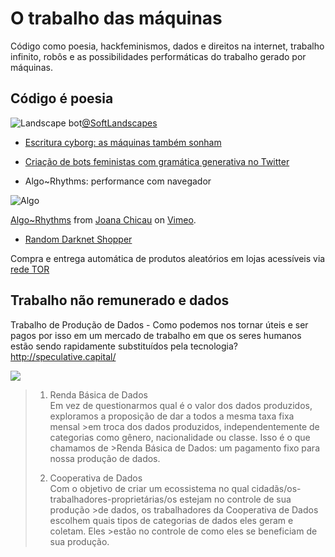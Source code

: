 # O trabalho das máquinas

Código como poesia, hackfeminismos, dados e direitos na internet, trabalho infinito, robôs e as possibilidades performáticas do trabalho gerado por máquinas.



## Código é poesia

![Landscape bot](https://pbs.twimg.com/media/D3jUFnEXsAUsJKt.jpg)[@SoftLandscapes](https://twitter.com/softlandscapes)


- [Escritura cyborg: as máquinas também sonham](https://www.genderit.org/es/articles/edicion-especial-escritura-cyborg-las-maquinas-tambien-suenan)




- [Criação de bots feministas com gramática generativa no Twitter](https://github.com/stepaola/La-robota-feminista/blob/master/Taller.md)



-  Algo~Rhythms: performance com navegador

![Algo](https://i.imgur.com/hxqwD1t.jpg)

<p><a href="https://vimeo.com/232639310">Algo~Rhythms</a> from <a href="https://vimeo.com/user16079418">Joana Chicau</a> on <a href="https://vimeo.com">Vimeo</a>.</p>


-  [Random Darknet Shopper](https://wwwwwwwwwwwwwwwwwwwwww.bitnik.org/r)

Compra e entrega automática de produtos aleatórios em lojas acessíveis via [rede TOR](https://www.torproject.org/download/)





## Trabalho não remunerado e dados
Trabalho de Produção de Dados - Como podemos nos tornar úteis e ser pagos por isso em um mercado de trabalho em que os seres humanos estão sendo rapidamente substituídos pela tecnologia? http://speculative.capital/

![](https://i.imgur.com/3xWT77w.jpg)


>1. Renda Básica de Dados  
> Em vez de questionarmos qual é o valor dos dados produzidos, exploramos a proposição de dar a todos a mesma taxa fixa mensal >em troca dos dados produzidos, independentemente de categorias como gênero, nacionalidade ou classe. Isso é o que chamamos de >Renda Básica de Dados: um pagamento fixo para nossa produção de dados.
>  
>
>2. Cooperativa de Dados  
>Com o objetivo de criar um ecossistema no qual cidadãs/os-trabalhadores-proprietárias/os estejam no controle de sua produção >de dados, os trabalhadores da Cooperativa de Dados escolhem quais tipos de categorias de dados eles geram e coletam. Eles >estão no controle de como eles se beneficiam de sua produção.



